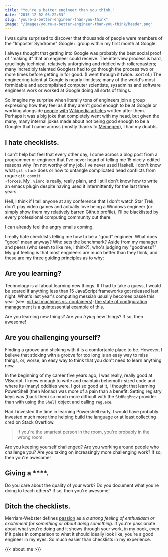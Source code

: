 ```yaml
---
title: "You're a better engineer than you think."
date: "2015-12-02 05:22:53"
slug: "youre-a-better-engineer-than-you-think"
image: "/images/youre-a-better-engineer-than-you-think/header.png"
---
```


I was quite surprised to discover that thousands of people were members of the "Imposter Syndrome" Google+ group within my first month at Google.

I always thought that getting into Google was probably the best social proof of "making it" that an engineer could receive. The interview process is hard, gruelingly technical, relatively unforgiving and riddled with rollercoasters; many incredibly talented Googlers had to go through the process two or more times before getting in for good. (I went through it twice...sort of.) The engineering talent at Google is nearly limitless; many of the world's most formidable and accomplished computer scientists, sysadmins and software engineers work or worked at Google doing all sorts of things.

So imagine my surprise when literally tons of engineers join a group expressing how they feel as if they aren't good enough to be at Google or working alongside [people](https://en.wikipedia.org/wiki/Theodore_Ts%27o "") [with](https://en.wikipedia.org/wiki/Robert_Love "") [Wikipedia articles](https://en.wikipedia.org/wiki/Rob_Pike "") written after them. Perhaps it was a big joke that completely went with my head, but given the many, many internal jokes made about not being good enough to be a Googler that I came across (mostly thanks to [Memegen](http://thefw.com/take-a-peek-inside-googles-internal-meme-generator/ "")), I had my doubts.

## I hate checklists.

I can't help but feel that every other day, I come across a blog post from a programmer or engineer that I've never heard of telling me 15 nicely-edited reasons why I'm not worthy of my job. I've never used Haskell. I don't know what <code>git stack</code> does or how to untangle complicated head conflicts from rogue <code>git commit -force</code>s. My <code>.vimrc</code> is really, really plain, and I still don't know how to write an emacs plugin despite having used it intermittently for the last three years.

Hell, I think if I tell anyone at any conference that I don't watch Star Trek, don't play video games and actually love being a Windows engineer (or simply show them my relatively barren Github profile), I'll be blacklisted by every professional computing community out there.

I can already feel the angry emails coming.

I really hate checklists telling me how to be a "good" engineer. What does "good" mean anyway? Who sets the benchmark? Aside from my manager and peers (who seem to like me, I think?), who's judging my "goodness?" My gut feeling is that most engineers are much better than they think, and these are my three guiding principles as to why:

## Are you learning?

Technology is all about learning new things. If I had to take a guess, I would be scared if anything less than 15 JavaScript frameworks got released last night. What's last year's computing messiah usually becomes passé this year (see: [virtual machines vs. containers](http://blog.caranna.works/2015/11/30/a-completely-neutral-post-about-containers/ "")); [the state of configuration management](http://blog.takipi.com/deployment-management-tools-chef-vs-puppet-vs-ansible-vs-saltstack-vs-fabric/ "") is a quintessential example of this.

Are you learning new things? Are you *trying* new things? If so, then awesome!

## Are you challenging yourself?

Finding a groove and sticking with it is a comfortable place to be. However, I believe that sticking with a groove for too long is an easy way to miss things, or, worse, an easy way to think that you don't need to learn anything new.

In the beginning of my career five years ago, I was really, really good at VBscript. I knew enough to write and maintain behemoth-sized code and where its (many) oddities were. I got so good at it, I thought that learning PowerShell (then Monad) was more of a pain than a benefit. Setting registry keys was (back then) so much more difficult with the <code>StdRegProv</code> provider than with using the <code>Shell</code> object and calling <code>reg.exe</code>.

Had I invested the time in learning Powershell early, I would have probably invested much more time helping build the language or at least collecting cred on Stack Overflow.

<blockquote>
  If you're the smartest person in the room, you're probably in the wrong room.
</blockquote>

Are you keeping yourself challenged? Are you working around people who challenge you? Are you taking on increasingly more challenging work? If so, then you're awesome!

## Giving a ****.

Do you care about the quality of your work? Do you document what you're doing to teach others? If so, then you're awesome!

## Ditch the checklists.

Merriam-Webster defines [passion](http://www.merriam-webster.com/thesaurus/textbook[adjective] "") as a *a strong feeling of enthusiasm or excitement for something or about doing something*. If you're passionate about what you're doing and it shows through your work, in my book, even if it pales in comparison to what it should ideally look like, you're a good engineer in my eyes. So much easier than checklists in my experience.

{{< about_me >}}
